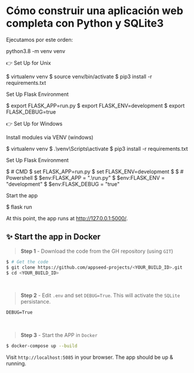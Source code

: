 # Cómo construir una aplicación web completa con Python y SQLite3

Ejecutamos por este orden:

python3.8 -m venv venv

👉 Set Up for Unix

$ virtualenv venv
$ source venv/bin/activate
$ pip3 install -r requirements.txt

Set Up Flask Environment

$ export FLASK_APP=run.py
$ export FLASK_ENV=development
$ export FLASK_DEBUG=true

👉 Set Up for Windows

Install modules via VENV (windows)

$ virtualenv venv
$ .\venv\Scripts\activate
$ pip3 install -r requirements.txt

Set Up Flask Environment

$ # CMD
$ set FLASK_APP=run.py
$ set FLASK_ENV=development
$
$ # Powershell
$ $env:FLASK_APP = ".\run.py"
$ $env:FLASK_ENV = "development"
$ $env:FLASK_DEBUG = "true"

Start the app

$ flask run

At this point, the app runs at http://127.0.0.1:5000/.



## ✨ Start the app in Docker

> **Step 1** - Download the code from the GH repository (using `GIT`) 

```bash
$ # Get the code
$ git clone https://github.com/appseed-projects/<YOUR_BUILD_ID>.git
$ cd <YOUR_BUILD_ID>
```

<br />

> **Step 2** - Edit `.env` and set `DEBUG=True`. This will activate the `SQLite` persistance. 

```txt
DEBUG=True
```

<br />

> **Step 3** - Start the APP in `Docker`

```bash
$ docker-compose up --build 
```

Visit `http://localhost:5085` in your browser. The app should be up & running.

<br />

